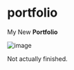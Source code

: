 # portfolio

My New **Portfolio**

![image](https://github.com/user-attachments/assets/5ad13c2c-8553-4690-a535-28538e1b41ea)

Not actually finished.
